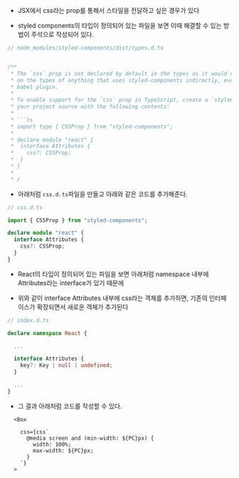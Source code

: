 - JSX에서 css라는 prop를 통해서 스타일을 전달하고 싶은 경우가 있다

- styled components의 타입이 정의되어 있는 파일을 보면 이때 해결할 수 있는 방법이 주석으로 작성되어 있다.

````ts
// node_modules/styled-components/dist/types.d.ts


/**
 * The `css` prop is not declared by default in the types as it would cause `css` to be present
 * on the types of anything that uses styled-components indirectly, even if they do not use the
 * babel plugin.
 *
 * To enable support for the `css` prop in TypeScript, create a `styled-components.d.ts` file in
 * your project source with the following contents:
 *
 * ```ts
 * import type { CSSProp } from "styled-components";
 *
 * declare module "react" {
 *  interface Attributes {
 *    css?: CSSProp;
 *  }
 * }
 *
 * /


````

- 아래처럼 `css.d.ts`파일을 만들고 아래와 같은 코드를 추가해준다.

```ts
// css.d.ts

import { CSSProp } from "styled-components";

declare module "react" {
  interface Attributes {
    css?: CSSProp;
  }
}
```

- React의 타입이 정의되어 있는 파일을 보면 아래처럼 namespace 내부에 Attributes라는 interface가 있기 때문에

- 위와 같이 interface Attributes 내부에 css라는 객체를 추가하면, 기존의 인터페이스가 확장되면서 새로운 객체가 추가된다

```ts
// index.d.ts

declare namespace React {

  ...

  interface Attributes {
    key?: Key | null | undefined;
  }

  ...
}
```

- 그 결과 아래처럼 코드를 작성할 수 있다.

```tsx
  <Box

    css={css`
      @media screen and (min-width: ${PC}px) {
        width: 100%;
        max-width: ${PC}px;
      }
    `}
  >


```
